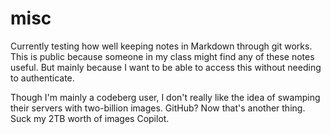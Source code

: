 # misc

Currently testing how well keeping notes in Markdown through git works.
This is public because someone in my class might find any of these notes useful.
But mainly because I want to be able to access this without needing to authenticate.

Though I'm mainly a codeberg user, I don't really like the idea of swamping their
servers with two-billion images. GitHub? Now that's another thing.
Suck my 2TB worth of images Copilot.
